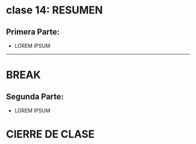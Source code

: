 # clase 14: RESUMEN

## Primera Parte: 

- LOREM IPSUM

---
# BREAK

## Segunda Parte:

- LOREM IPSUM

# CIERRE DE CLASE
